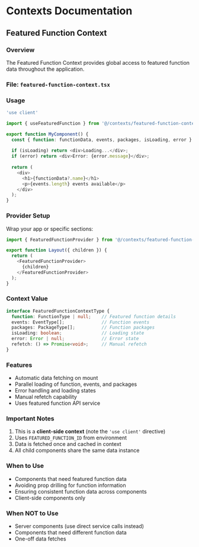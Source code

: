# Contexts Documentation

## Featured Function Context

### Overview
The Featured Function Context provides global access to featured function data throughout the application.

### File: `featured-function-context.tsx`

### Usage
```typescript
'use client'

import { useFeaturedFunction } from '@/contexts/featured-function-context';

export function MyComponent() {
  const { function: functionData, events, packages, isLoading, error } = useFeaturedFunction();
  
  if (isLoading) return <div>Loading...</div>;
  if (error) return <div>Error: {error.message}</div>;
  
  return (
    <div>
      <h1>{functionData?.name}</h1>
      <p>{events.length} events available</p>
    </div>
  );
}
```

### Provider Setup
Wrap your app or specific sections:
```typescript
import { FeaturedFunctionProvider } from '@/contexts/featured-function-context';

export function Layout({ children }) {
  return (
    <FeaturedFunctionProvider>
      {children}
    </FeaturedFunctionProvider>
  );
}
```

### Context Value
```typescript
interface FeaturedFunctionContextType {
  function: FunctionType | null;    // Featured function details
  events: EventType[];              // Function events
  packages: PackageType[];          // Function packages
  isLoading: boolean;               // Loading state
  error: Error | null;              // Error state
  refetch: () => Promise<void>;     // Manual refetch
}
```

### Features
- Automatic data fetching on mount
- Parallel loading of function, events, and packages
- Error handling and loading states
- Manual refetch capability
- Uses featured function API service

### Important Notes
1. This is a **client-side context** (note the `'use client'` directive)
2. Uses `FEATURED_FUNCTION_ID` from environment
3. Data is fetched once and cached in context
4. All child components share the same data instance

### When to Use
- Components that need featured function data
- Avoiding prop drilling for function information
- Ensuring consistent function data across components
- Client-side components only

### When NOT to Use
- Server components (use direct service calls instead)
- Components that need different function data
- One-off data fetches